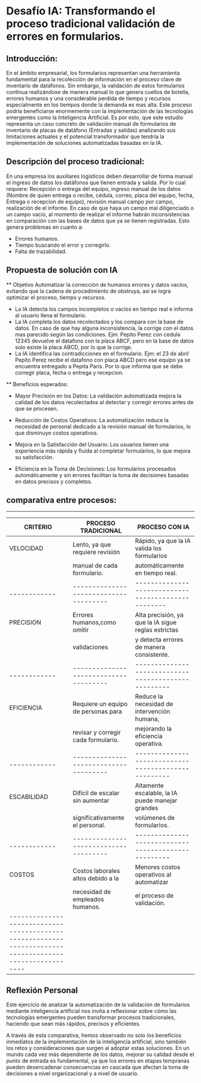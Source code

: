 # Desafío IA: Transformando el proceso tradicional validación de errores en formularios.

## Introducción:

En el ámbito empresarial, los formularios representan una herramienta fundamental para la recolección de información en el proceso clave de inventario de datáfonos. Sin embargo, la validación de estos formularios continua realizándose de manera manual lo que genera cuellos de botella, errores humanos y una considerable perdida de tiempo y recursos especialmente en los tiempos donde la demanda es mas alta. Este proceso podría beneficiarse enormemente con la implementación de las tecnologías emergentes como la Inteligencia Artificial.
Es por esto, que este estudio representa un caso concreto de validación manual de formularios de inventario de placas de datáfono (Entradas y salidas) analizando sus limitaciones actuales y el potencial transformador que tendría la implementación de soluciones automatizadas basadas en la IA.

## Descripción del proceso tradicional:

En una empresa los auxiliares logísticos deben desarrollar de forma manual el ingreso de datos los datáfonos que tienen entrada y salida. 
Por lo cual requiere: Recepción o entrega del equipo, ingreso manual de los datos (Nombre de quien entrega o recibe, cédula, correo, placa del equipo, fecha, Entrega o recepcion de equipo), revisión manual campo por campo, realización de el informe. En caso de que haya un campo mal diligenciado o un campo vacío, al momento de realizar el informe habrán inconsistencias en comparación con las bases de datos que ya se tienen registradas.
Esto genera problemas en cuanto a:
 - Errores humanos.
 - Tiempo buscando el error y corregirlo.
 - Falta de trazabilidad.
 
## Propuesta de solución con IA
** Objetivo
Automatizar la corrección de humanos errores y datos vacíos, evitando que la cadena de procedimiento de obstruya, así se logra optimizar el proceso, tiempo y recursos.
 - La IA detecta los campos incompletos o vacíos en tiempo real e informa al usuario llena el formulario.
 - La IA completa los datos recolectados y los compara con la base de datos. En caso de que hay alguna inconsistencia, la corrige con el datos mas parecido según las condiciones. Ejm: Pepito Perez con cedula 12345 devuelve el datafono con la placa ABCF, pero en la base de datos solo existe la placa  ABCD, por lo que la corrige. 
- La IA identifica las contradicciones en el formulario.
Ejm: el 23 de abril Pepito Perez recibe el datafono con placa ABCD pero ese equipo ya se encuentra entregado a Pepita Paris. Por lo que informa que se debe corregir placa, fecha o entrega y recepcion.

** Beneficios esperados:

- Mayor Precisión en los Datos: La validación automatizada mejora la calidad de los datos recolectados al detectar y corregir errores antes de que se procesen.

- Reducción de Costos Operativos: La automatización reduce la necesidad de personal dedicado a la revisión manual de formularios, lo que disminuye costos operativos.

- Mejora en la Satisfacción del Usuario: Los usuarios tienen una experiencia más rápida y fluida al completar formularios, lo que mejora su satisfacción.

- Eficiencia en la Toma de Decisiones: Los formularios procesados automáticamente y sin errores facilitan la toma de decisiones basadas en datos precisos y completos.

## comparativa entre procesos:
------------------------------------------------------------------------------------------------------
CRITERIO    |          PROCESO TRADICIONAL        |               PROCESO CON IA                      |
------------|-------------------------------------|---------------------------------------------------|
VELOCIDAD   |Lento, ya que requiere revisión      |Rápido, ya que la IA valida los formularios        |
            |manual de cada formulario.           | automáticamente en tiempo real.                   |
------------|-------------------------------------|-------------------------------------------------- |
PRECISION   |Errores humanos,como omitir          |Alta precisión, ya que la IA sigue reglas estrictas| 
            |validaciones                         |y detecta errores de  manera consistente.          | 
------------|-------------------------------------|---------------------------------------------------|
EFICIENCIA  |Requiere un equipo de personas para  |Reduce la necesidad de intervención humana,        |
            |revisar y corregir cada formulario.  |mejorando la eficiencia operativa.                 | 
------------|-------------------------------------|---------------------------------------------------|
ESCABILIDAD |Difícil de escalar sin aumentar      |Altamente escalable, la IA puede manejar grandes   |
            |significativamente el personal.      |volúmenes de formularios.                          |
------------|-------------------------------------|---------------------------------------------------|
COSTOS      |Costos laborales altos debido a la   |Menores costos operativos al automatizar           |
            |necesidad de empleados humanos.      |el proceso de validación.                          |
------------------------------------------------------------------------------------------------------|
## Reflexión Personal
Este ejercicio de analizar la automatización de la validación de formularios mediante inteligencia artificial nos invita a reflexionar sobre cómo las tecnologías emergentes pueden transformar procesos tradicionales, haciendo que sean más rápidos, precisos y eficientes.

A través de esta comparativa, hemos observado no solo los beneficios inmediatos de la implementación de la inteligencia artificial, sino también los retos y consideraciones que surgen al adoptar estas soluciones. En un mundo cada vez más dependiente de los datos, mejorar su calidad desde el punto de entrada es fundamental, ya que los errores en etapas tempranas pueden desencadenar consecuencias en cascada que afectan la toma de decisiones a nivel organizacional y a nivel de usuario.
